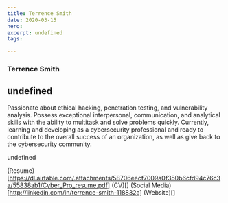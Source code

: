 ```yaml
---
title: Terrence Smith
date: 2020-03-15
hero: 
excerpt: undefined
tags: 

---
```


### Terrence Smith
## undefined

Passionate about ethical hacking, penetration testing, and vulnerability analysis. Possess exceptional interpersonal, communication, and analytical skills with the ability to multitask and solve problems quickly. Currently, learning and developing as a cybersecurity professional and ready to contribute to the overall success of an organization, as well as give back to the cybersecurity community.

undefined

(Resume)[https://dl.airtable.com/.attachments/58706eecf7009a0f350b6cfd94c76c3a/55838ab1/Cyber_Pro_resume.pdf]
(CV)[]
(Social Media)[http://linkedin.com/in/terrence-smith-118832a]
(Website)[]

